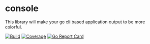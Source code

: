console
====
This library will make your go cli based application output to be more colorful.

[![Build](https://img.shields.io/github/workflow/status/kilip/console/Tests)](https://github.com/kilip/console/actions/workflows/tests.yml)
[![Coverage](https://img.shields.io/codecov/c/github/kilip/console/branch/main)](https://app.codecov.io/gh/kilip/console)
[![Go Report Card](https://goreportcard.com/badge/github.com/kilip/console)](https://goreportcard.com/report/github.com/kilip/console)